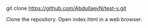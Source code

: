 


git clone https://github.com/AbdullaevN/test-v.git


Clone the repository.
Open index.html in a web browser.
